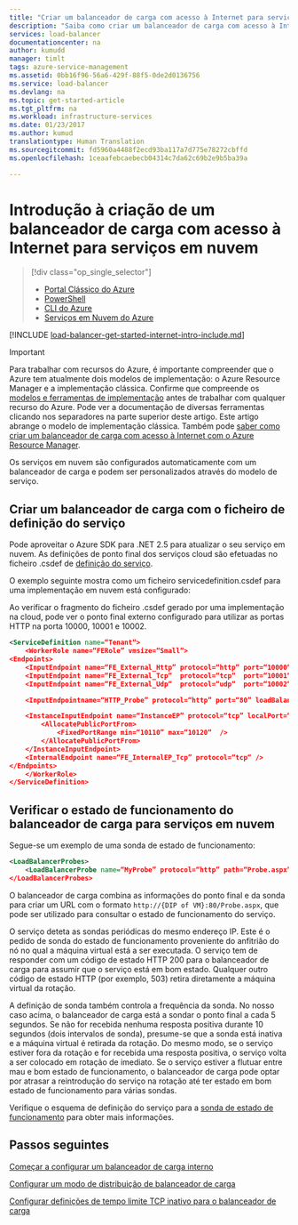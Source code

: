 ```yaml
---
title: "Criar um balanceador de carga com acesso à Internet para serviços cloud do Azure | Microsoft Docs"
description: "Saiba como criar um balanceador de carga com acesso à Internet no modelo de implementação clássica para serviços em nuvem"
services: load-balancer
documentationcenter: na
author: kumudd
manager: timlt
tags: azure-service-management
ms.assetid: 0bb16f96-56a6-429f-88f5-0de2d0136756
ms.service: load-balancer
ms.devlang: na
ms.topic: get-started-article
ms.tgt_pltfrm: na
ms.workload: infrastructure-services
ms.date: 01/23/2017
ms.author: kumud
translationtype: Human Translation
ms.sourcegitcommit: fd5960a4488f2ecd93ba117a7d775e78272cbffd
ms.openlocfilehash: 1ceaafebcaebecb04314c7da62c69b2e9b5ba39a

---
```


# <a name="get-started-creating-an-internet-facing-load-balancer-for-cloud-services"></a>Introdução à criação de um balanceador de carga com acesso à Internet para serviços em nuvem

> [!div class="op_single_selector"]
> * [Portal Clássico do Azure](../load-balancer/load-balancer-get-started-internet-classic-portal.md)
> * [PowerShell](../load-balancer/load-balancer-get-started-internet-classic-ps.md)
> * [CLI do Azure](../load-balancer/load-balancer-get-started-internet-classic-cli.md)
> * [Serviços em Nuvem do Azure](../load-balancer/load-balancer-get-started-internet-classic-cloud.md)

[!INCLUDE [load-balancer-get-started-internet-intro-include.md](../../includes/load-balancer-get-started-internet-intro-include.md)]

> [!IMPORTANT]
> Para trabalhar com recursos do Azure, é importante compreender que o Azure tem atualmente dois modelos de implementação: o Azure Resource Manager e a implementação clássica. Confirme que compreende os [modelos e ferramentas de implementação](../azure-classic-rm.md) antes de trabalhar com qualquer recurso do Azure. Pode ver a documentação de diversas ferramentas clicando nos separadores na parte superior deste artigo. Este artigo abrange o modelo de implementação clássica. Também pode [saber como criar um balanceador de carga com acesso à Internet com o Azure Resource Manager](load-balancer-get-started-internet-arm-ps.md).

Os serviços em nuvem são configurados automaticamente com um balanceador de carga e podem ser personalizados através do modelo de serviço.

## <a name="create-a-load-balancer-using-the-service-definition-file"></a>Criar um balanceador de carga com o ficheiro de definição do serviço

Pode aproveitar o Azure SDK para .NET 2.5 para atualizar o seu serviço em nuvem. As definições de ponto final dos serviços cloud são efetuadas no ficheiro .csdef de [definição do serviço](https://msdn.microsoft.com/library/azure/gg557553.aspx).

O exemplo seguinte mostra como um ficheiro servicedefinition.csdef para uma implementação em nuvem está configurado:

Ao verificar o fragmento do ficheiro .csdef gerado por uma implementação na cloud, pode ver o ponto final externo configurado para utilizar as portas HTTP na porta 10000, 10001 e 10002.

```xml
<ServiceDefinition name=“Tenant“>
    <WorkerRole name=“FERole” vmsize=“Small“>
<Endpoints>
    <InputEndpoint name=“FE_External_Http” protocol=“http” port=“10000“ />
    <InputEndpoint name=“FE_External_Tcp“  protocol=“tcp“  port=“10001“ />
    <InputEndpoint name=“FE_External_Udp“  protocol=“udp“  port=“10002“ />

    <InputEndpointname=“HTTP_Probe” protocol=“http” port=“80” loadBalancerProbe=“MyProbe“ />

    <InstanceInputEndpoint name=“InstanceEP” protocol=“tcp” localPort=“80“>
        <AllocatePublicPortFrom>
            <FixedPortRange min=“10110” max=“10120“  />
        </AllocatePublicPortFrom>
    </InstanceInputEndpoint>
    <InternalEndpoint name=“FE_InternalEP_Tcp” protocol=“tcp“ />
</Endpoints>
    </WorkerRole>
</ServiceDefinition>
```

## <a name="check-load-balancer-health-status-for-cloud-services"></a>Verificar o estado de funcionamento do balanceador de carga para serviços em nuvem

Segue-se um exemplo de uma sonda de estado de funcionamento:

```xml
<LoadBalancerProbes>
    <LoadBalancerProbe name=“MyProbe” protocol=“http” path=“Probe.aspx” intervalInSeconds=“5” timeoutInSeconds=“100“ />
</LoadBalancerProbes>
```

O balanceador de carga combina as informações do ponto final e da sonda para criar um URL com o formato `http://{DIP of VM}:80/Probe.aspx`, que pode ser utilizado para consultar o estado de funcionamento do serviço.

O serviço deteta as sondas periódicas do mesmo endereço IP. Este é o pedido de sonda do estado de funcionamento proveniente do anfitrião do nó no qual a máquina virtual está a ser executada. O serviço tem de responder com um código de estado HTTP 200 para o balanceador de carga para assumir que o serviço está em bom estado. Qualquer outro código de estado HTTP (por exemplo, 503) retira diretamente a máquina virtual da rotação.

A definição de sonda também controla a frequência da sonda. No nosso caso acima, o balanceador de carga está a sondar o ponto final a cada 5 segundos. Se não for recebida nenhuma resposta positiva durante 10 segundos (dois intervalos de sonda), presume-se que a sonda está inativa e a máquina virtual é retirada da rotação. Do mesmo modo, se o serviço estiver fora da rotação e for recebida uma resposta positiva, o serviço volta a ser colocado em rotação de imediato. Se o serviço estiver a flutuar entre mau e bom estado de funcionamento, o balanceador de carga pode optar por atrasar a reintrodução do serviço na rotação até ter estado em bom estado de funcionamento para várias sondas.

Verifique o esquema de definição do serviço para a [sonda de estado de funcionamento](https://msdn.microsoft.com/library/azure/jj151530.aspx) para obter mais informações.

## <a name="next-steps"></a>Passos seguintes

[Começar a configurar um balanceador de carga interno](load-balancer-get-started-ilb-arm-ps.md)

[Configurar um modo de distribuição de balanceador de carga](load-balancer-distribution-mode.md)

[Configurar definições de tempo limite TCP inativo para o balanceador de carga](load-balancer-tcp-idle-timeout.md)




<!--HONumber=Jan17_HO4-->



